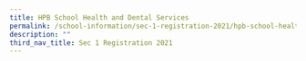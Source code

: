 ```yaml
---
title: HPB School Health and Dental Services
permalink: /school-information/sec-1-registration-2021/hpb-school-health-and-dental-services/
description: ""
third_nav_title: Sec 1 Registration 2021
---
```

